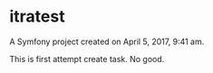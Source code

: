 itratest
========

A Symfony project created on April 5, 2017, 9:41 am.

This is first attempt create task. No good.
